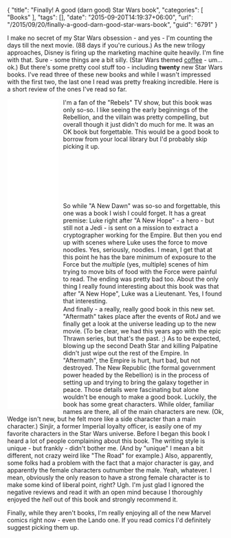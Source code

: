 {
	"title": "Finally! A good (darn good) Star Wars book",
	"categories": [
		"Books"
	],
	"tags": [],
	"date": "2015-09-20T14:19:37+06:00",
	"url": "/2015/09/20/finally-a-good-darn-good-star-wars-book",
	"guid": "6791"
}

I make no secret of my Star Wars obsession - and yes - I'm counting the days till the next movie. (88 days if you're curious.) As the new trilogy approaches, Disney is firing up the marketing machine quite heavily. I'm fine with that. Sure - some things are a bit silly. (Star Wars themed <a href="http://www.fangirlnation.com/2015/08/12/now-you-can-drink-star-wars-flavored-coffee-mate/">coffee</a> - um... ok.) But there's some pretty cool stuff too - including <strong>twenty</strong> new Star Wars books. I've read three of these new books and while I wasn't impressed with the first two, the last one I read was pretty freaking incredible. Here is a short review of the ones I've read so far.

<!--more-->

<iframe style="width:120px;height:240px;float:left;margin-right:10px" marginwidth="0" marginheight="0" scrolling="no" frameborder="0" src="//ws-na.amazon-adsystem.com/widgets/q?ServiceVersion=20070822&OneJS=1&Operation=GetAdHtml&MarketPlace=US&source=ac&ref=qf_sp_asin_til&ad_type=product_link&tracking_id=raymondcamden-20&marketplace=amazon&region=US&placement=055339147X&asins=055339147X&linkId=Q6EWVUH6DUSLPB4N&show_border=true&link_opens_in_new_window=false">
</iframe> I'm a fan of the "Rebels" TV show, but this book was only so-so. I like seeing the early beginnings of the Rebellion, and the villain was pretty compelling, but overall though it just didn't do much for me. It was an OK book but forgettable. This would be a good book to borrow from your local library but I'd probably skip picking it up. 

<br clear="left" />

<iframe style="width:120px;height:240px;float:left;margin-right:10px" marginwidth="0" marginheight="0" scrolling="no" frameborder="0" src="//ws-na.amazon-adsystem.com/widgets/q?ServiceVersion=20070822&OneJS=1&Operation=GetAdHtml&MarketPlace=US&source=ac&ref=qf_sp_asin_til&ad_type=product_link&tracking_id=raymondcamden-20&marketplace=amazon&region=US&placement=0345544854&asins=0345544854&linkId=GEDYY3X2OJL3CALG&show_border=true&link_opens_in_new_window=false">
</iframe> So while "A New Dawn" was so-so and forgettable, this one was a book I wish I could forget. It has a great premise: Luke right after "A New Hope" - a hero - but still not a Jedi - is sent on a mission to extract a cryptographer working for the Empire. But then you end up with scenes where Luke uses the force to move noodles. Yes, seriously, noodles. I mean, I get that at this point he has the bare minimum of exposure to the Force but the <i>multiple</i> (yes, multiple) scenes of him trying to move bits of food with the Force were painful to read. The ending was pretty bad too. About the only thing I really found interesting about this book was that after "A New Hope", Luke was a Lieutenant. Yes, I found that interesting.

<br clear="left" />

<iframe style="width:120px;height:240px;float:left;margin-right:10px" marginwidth="0" marginheight="0" scrolling="no" frameborder="0" src="//ws-na.amazon-adsystem.com/widgets/q?ServiceVersion=20070822&OneJS=1&Operation=GetAdHtml&MarketPlace=US&source=ac&ref=qf_sp_asin_til&ad_type=product_link&tracking_id=raymondcamden-20&marketplace=amazon&region=US&placement=034551162X&asins=034551162X&linkId=LMTALH2NAVAZHZR3&show_border=true&link_opens_in_new_window=false">
</iframe> And finally - a really, really good book in this new set. "Aftermath" takes place after the events of RotJ and we finally get a look at the universe leading up to the new movie. (To be clear, we had this years ago with the epic Thrawn series, but that's the past. ;) As to be expected, blowing up the second Death Star and killing Palpatine didn't just wipe out the rest of the Empire. In "Aftermath", the Empire is hurt, hurt bad, but not destroyed. The New Republic (the formal government power headed by the Rebellion) is in the process of setting up and trying to bring the galaxy together in peace. Those details were fascinating but alone wouldn't be enough to make a good book. Luckily, the book has some great characters. While older, familiar names are there, all of the main characters are new. (Ok, Wedge isn't new, but he felt more like a side character than a main character.) Sinjir, a former Imperial loyalty officer, is easily one of my favorite characters in the Star Wars universe. Before I began this book I heard a lot of people complaining about this book. The writing style is unique - but frankly - didn't bother me. (And by "unique" I mean a bit different, not crazy weird like "The Road" for example.) Also, apparently, some folks had a problem with the fact that a major character is gay, and apparently the female characters outnumber the male. Yeah, whatever. I mean, obviously the only reason to have a strong female character is to make some kind of liberal point, right? Ugh. I'm just glad I ignored the negative reviews and read it with an open mind because I thoroughly enjoyed the <i>hell</i> out of this book and strongly recommend it.

Finally, while they aren't books, I'm really enjoying all of the new Marvel comics right now - even the Lando one. If you read comics I'd definitely suggest picking them up. 